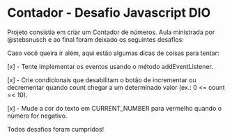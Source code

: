 # Contador - Desafio Javascript DIO

Projeto consistia em criar um Contador de números.  Aula ministrada por @stebsnusch e ao final foram deixado os seguintes desafios:

Caso você queira ir além, aqui estão algumas dicas de coisas para tentar:

[x] - Tente implementar os eventos usando o método addEventListener.

[x] - Crie condicionais que desabilitam o botão de incrementar ou decrementar quando count chegar a um determinado valor (ex.: 0 <= count =< 10).

[x] - Mude a cor do texto em CURRENT_NUMBER para vermelho quando o número for negativo.

Todos desafios foram cumpridos!